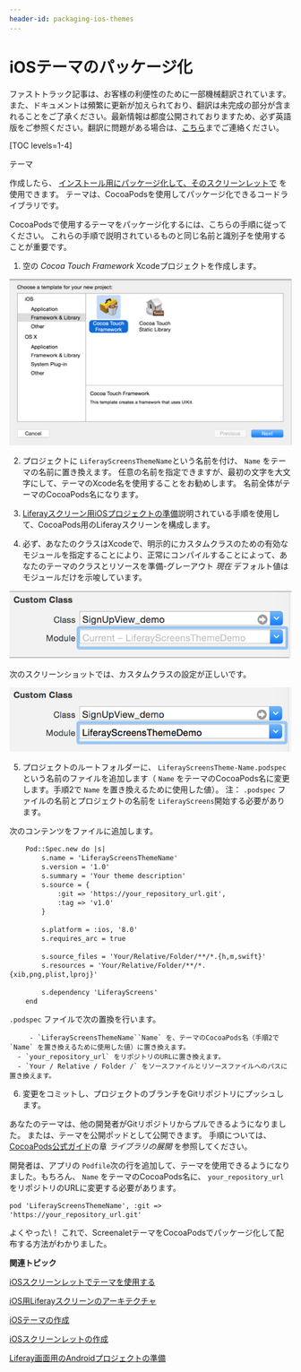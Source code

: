 ```yaml
---
header-id: packaging-ios-themes
---
```


# iOSテーマのパッケージ化

<p class="alert alert-info"><span class="wysiwyg-color-blue120">ファストトラック記事は、お客様の利便性のために一部機械翻訳されています。また、ドキュメントは頻繁に更新が加えられており、翻訳は未完成の部分が含まれることをご了承ください。最新情報は都度公開されておりますため、必ず英語版をご参照ください。翻訳に問題がある場合は、<a href="mailto:support-content-jp@liferay.com">こちら</a>までご連絡ください。</span></p>

[TOC levels=1-4]

テーマ</a>

作成したら、 [インストール用にパッケージ化して、そのスクリーンレットで](/docs/7-1/tutorials/-/knowledge_base/t/using-themes-in-ios-screenlets) を使用できます。 テーマは、CocoaPodsを使用してパッケージ化できるコードライブラリです。</p> 

CocoaPodsで使用するテーマをパッケージ化するには、こちらの手順に従ってください。 これらの手順で説明されているものと同じ名前と識別子を使用することが重要です。

1.  空の *Cocoa Touch Framework* Xcodeプロジェクトを作成します。
   
   ![図1：テーマのプロジェクトを作成するときに* Cocoa Touch Framework *を選択します。](../../../../images/screens-ios-cocoa-touch-framework.png)

2.  プロジェクトに `LiferayScreensThemeName`という名前を付け、 `Name` をテーマの名前に置き換えます。 任意の名前を指定できますが、最初の文字を大文字にして、テーマのXcode名を使用することをお勧めします。 名前全体がテーマのCocoaPods名になります。

3.  [Liferayスクリーン用iOSプロジェクトの準備](/docs/7-1/tutorials/-/knowledge_base/t/preparing-ios-projects-for-liferay-screens)説明されている手順を使用して、CocoaPods用のLiferayスクリーンを構成します。

4.  必ず、あなたのクラスはXcodeで、明示的にカスタムクラスのための有効なモジュールを指定することにより、正常にコンパイルすることによって、あなたのテーマのクラスとリソースを準備-グレーアウト *現在* デフォルト値はモジュールだけを示唆しています。
   
   ![図2：このXIBファイルのカスタムクラスのモジュールは指定されていません。](../../../../images/screens-ios-theme-custom-module-wrong.png)
   
   次のスクリーンショットでは、カスタムクラスの設定が正しいです。
   
   ![図3：XIBファイルは、指定されたモジュールを使用して、カスタムクラス名にバインドされます。](../../../../images/screens-ios-theme-custom-module-right.png)

5.  プロジェクトのルートフォルダーに、 `LiferayScreensTheme-Name.podspec` という名前のファイルを追加します（ `Name` をテーマのCocoaPods名に変更します。手順2で `Name` を置き換えるために使用した値）。 注： `.podspec` ファイルの名前とプロジェクトの名前を `LiferayScreens`開始する必要があります。
   
   次のコンテンツをファイルに追加します。
   
        Pod::Spec.new do |s|
            s.name = 'LiferayScreensThemeName'
            s.version = '1.0'
            s.summary = 'Your theme description'
            s.source = {
                :git => 'https://your_repository_url.git',
                :tag => 'v1.0'
            }
       
            s.platform = :ios, '8.0'
            s.requires_arc = true
       
            s.source_files = 'Your/Relative/Folder/**/*.{h,m,swift}'
            s.resources = 'Your/Relative/Folder/**/*.{xib,png,plist,lproj}'
       
            s.dependency 'LiferayScreens'
        end
       
   
   `.podspec` ファイルで次の置換を行います。
   
         - `LiferayScreensThemeName``Name` を、テーマのCocoaPods名（手順2で `Name` を置き換えるために使用した値）に置き換えます。
      - `your_repository_url` をリポジトリのURLに置き換えます。
      - `Your / Relative / Folder /` をソースファイルとリソースファイルへのパスに置き換えます。
6.  変更をコミットし、プロジェクトのブランチをGitリポジトリにプッシュします。

あなたのテーマは、他の開発者がGitリポジトリからプルできるようになりました。 または、テーマを公開ポッドとして公開できます。 手順については、 [CocoaPods公式ガイド](https://guides.cocoapods.org/making/getting-setup-with-trunk.html#deploying-a-library)の章 *ライブラリの展開* を参照してください。

開発者は、アプリの `Podfile`次の行を追加して、テーマを使用できるようになりました。もちろん、 `Name` をテーマのCocoaPods名に、 `your_repository_url` をリポジトリのURLに変更する必要があります。

    pod 'LiferayScreensThemeName', :git => 'https://your_repository_url.git'
    

よくやった\！ これで、ScreenaletテーマをCocoaPodsでパッケージ化して配布する方法がわかりました。

**関連トピック**

[iOSスクリーンレットでテーマを使用する](/docs/7-1/tutorials/-/knowledge_base/t/using-themes-in-ios-screenlets)

[iOS用Liferayスクリーンのアーキテクチャ](/docs/7-1/tutorials/-/knowledge_base/t/architecture-of-liferay-screens-for-ios)

[iOSテーマの作成](/docs/7-1/tutorials/-/knowledge_base/t/creating-ios-themes)

[iOSスクリーンレットの作成](/docs/7-1/tutorials/-/knowledge_base/t/creating-ios-screenlets)

[Liferay画面用のAndroidプロジェクトの準備](/docs/7-1/tutorials/-/knowledge_base/t/preparing-android-projects-for-liferay-screens)
